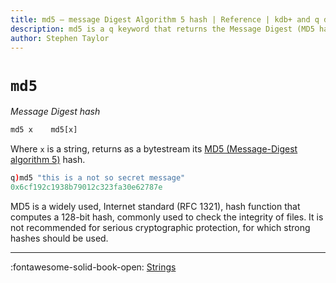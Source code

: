 ```yaml
---
title: md5 – message Digest Algorithm 5 hash | Reference | kdb+ and q documentation
description: md5 is a q keyword that returns the Message Digest (MD5 hash) of a string.
author: Stephen Taylor
---
```

# `md5`

_Message Digest hash_


```txt
md5 x    md5[x]
```

Where `x` is a string, returns as a bytestream its [MD5 (Message-Digest algorithm 5)](https://en.wikipedia.org/wiki/MD5) hash.

```q
q)md5 "this is a not so secret message"
0x6cf192c1938b79012c323fa30e62787e
```

MD5 is a widely used, Internet standard (RFC 1321), hash function that computes a 128-bit hash, commonly used to check the integrity of files. It is not recommended for serious cryptographic protection, for which strong hashes should be used.


----

:fontawesome-solid-book-open:
[Strings](../basics/by-topic.md#strings)